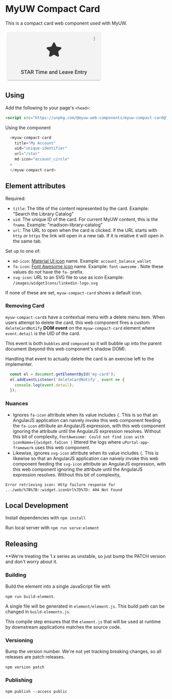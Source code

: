 # MyUW Compact Card

This is a compact card web component used with MyUW.

![Screenshot showing an example of a compact card](compact-card.png "Compact Card")

## Using

Add the following to your page's `<head>`:
```html
<script src="https://unpkg.com/@myuw-web-components/myuw-compact-card@^1"></script>
```

Using the component 
```javascript
  <myuw-compact-card
    title="My Account"
    uid="unique-identifier"
    url="/star"
    md-icon="account_circle"
  >
  </myuw-compact-card>
```

## Element attributes

Required:

+ `title`: The title of the content represented by the card.
  Example: "Search the Library Catalog"
+ `uid`: The unique ID of the card.
  For current MyUW content, this is the `fname`.
  Example: "madison-library-catalog"
+ `url`: The URL to open when the card is clicked. If the URL starts with `http`
  or `https` the link will open in a new tab. If it is relative it will open in
  the same tab.

Set up to one of:

+ `md-icon`: [Material UI icon][] name.
  Example: `account_balance_wallet`
+ `fa-icon`: [Font Awesome icon][] name.
  Example: `font-awesome` . Note these values do *not* have the `fa-` prefix.
+ `svg-icon`: URL to an SVG file to use as icon
  Example: `/images/widgetIcons/linkedin-logo.svg`

If none of these are set, `myuw-compact-card` shows a default icon.

### Removing Card

`myuw-compact-card`s have a contextual menu with a delete menu item. When users
attempt to delete the card, this web component fires a custom `deleteCardNotify`
**DOM event** on the `myuw-compact-card` element where `event.detail` is the UID
of the card.

This event is both `bubbles` and `composed` so it will bubble up into the parent
document (beyond this web component's shadow DOM).

Handling that event to actually delete the card is an exercise left to the
implementer.

```javascript
  const el = document.getElementById('my-card');
  el.addEventListener('deleteCardNotify', event => {
    console.log(event.detail);
  });
```

### Nuances

+ Ignores `fa-icon` attribute when its value includes `{`.
  This is so that an AngularJS application can naively invoke this web component
  feeding the `fa-icon` attribute an AngularJS expression, with this web
  component ignoring the attribute until the AngularJS expression resolves.
  Without this bit of complexity, 
  `FontAwesome: Could not find icon with iconName={{widget.faIcon |`
  littered the logs where `uPortal-app-framework` uses this web component.
+ Likewise, ignores `svg-icon` attribute when its value includes `{`.
  This is likewise so that an AngularJS application can naively invoke this web
  component feeding the `svg-icon` attribute an AngularJS expression, with this
  web component ignoring the attribute until the AngularJS expression resolves.
  Without this bit of complexity,

```console
Error retrieving icon: Http failure response for .../web/%7B%7B::widget.iconUrl%7D%7D: 404 Not Found
```

## Local Development

Install dependencies with `npm install`

Run local server with `npm run serve:element`

## Releasing

**We're treating the 1.x series as unstable, so just bump the PATCH version and
don't worry about it.

### Building

Build the element into a single JavaScript file with

`npm run build-element`. 

A single file will be generated in `element/element.js`. This build path can be
changed in `build-elements.js`.

This compile step ensures that the `element.js` that will be used at runtime
by downstream applications matches the source code.

### Versioning

Bump the version number. We're not yet tracking breaking changes, so all
releases are patch releases.

`npm version patch`

### Publishing

`npm publish --access public`

[Material UI icon]: https://material.io/resources/icons/?style=baseline
[Font Awesome icon]: https://fontawesome.com/icons?d=gallery&m=free
